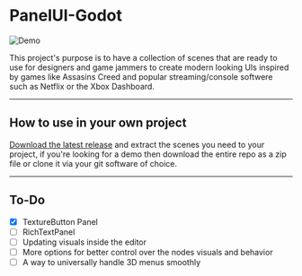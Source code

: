 # PanelUI-Godot
![Demo](https://i.imgur.com/w06D5je.png)

This project's purpose is to have a collection of scenes that are ready to use for designers and game jammers to create modern looking UIs inspired by games like Assasins Creed and popular streaming/console softwere such as Netflix or the Xbox Dashboard.
___
## How to use in your own project

[Download the latest release](https://github.com/MaxIsJoe/PanelUI-Godot/releases) and extract the scenes you need to your project, if you're looking for a demo then download the entire repo as a zip file or clone it via your git software of choice.
___
## To-Do
- [x] TextureButton Panel
- [ ] RichTextPanel
- [ ] Updating visuals inside the editor
- [ ] More options for better control over the nodes visuals and behavior
- [ ] A way to universally handle 3D menus smoothly
